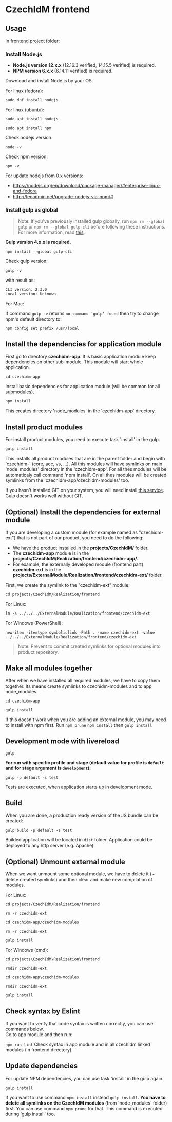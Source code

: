 # CzechIdM frontend

## Usage

In frontend project folder:

### Install Node.js

* **Node.js version 12.x.x** (12.16.3 verified, 14.15.5 verified) is required.
* **NPM version 6.x.x**  (6.14.11 verified) is required.

Download and install Node.js by your OS.

For linux (fedora):

`sudo dnf install nodejs`

For linux (ubuntu):

`sudo apt install nodejs`

`sudo apt install npm`

Check nodejs version:

`node -v`

Check npm version:

`npm -v`

For update nodejs from 0.x versions:
* https://nodejs.org/en/download/package-manager/#enterprise-linux-and-fedora
* http://tecadmin.net/upgrade-nodejs-via-npm/#

### Install gulp as global

> Note: If you've previously installed gulp globally, run `npm rm --global gulp` or `npm rm --global gulp-cli` before following these instructions. For more information, read [this](https://gulpjs.com/docs/en/getting-started/quick-start/).

**Gulp version 4.x.x is required.**

`npm install --global gulp-cli`

Check gulp version:

`gulp -v`

with result as:
```
CLI version: 2.3.0
Local version: Unknown
```

For Mac:

If command `gulp -v` returns ``no command ‘gulp’ found`` then try to change npm's default directory to:

`npm config set prefix /usr/local`


## Install the dependencies for application module

First go to directory **czechidm-app**. It is basic application module keep dependencies on other sub-module.
This module will start whole application.

`cd czechidm-app`

Install basic dependencies for application module (will be common for all submodules).

`npm install`

This creates directory 'node_modules' in the 'czechidm-app' directory.

## Install product modules

For install product modules, you need to execute task 'install' in the gulp.

`gulp install`

This installs all product modules that are in the parent folder and begin with 'czechidm-' (core, acc, vs, ...).
All this modules will have symlinks on main 'node_modules' directory in the 'czechidm-app'. For all thes modules will be automaticaly call command 'npm install'.
On all thes modules will be created symlinks from the 'czechidm-app/czechidm-modules' too.

If you hasn't installed GIT on your system, you will need install [this service](https://git-scm.com/downloads). Gulp doesn't works well without GIT.

## (Optional) Install the dependencies for **external** module
If you are developing a custom module (for example named as "czechidm-ext") that is not part of our product, you need to do the following:

* We have the product installed in the **projects/CzechIdM/** folder.
* The **czechidm-app** module is in the **projects/CzechIdM/Realization/frontend/czechidm-app/**.
* For example, the externally developed module (frontend part) **czechidm-ext** is in the **projects/ExternalModule/Realization/frontend/czechidm-ext/** folder.

First, we create the symlink to the "czechidm-ext" module:

`cd projects/CzechIdM/Realization/frontend`

For Linux:

`ln -s ../../../ExternalModule/Realization/frontend/czechidm-ext`

For Windows (PowerShell):

`new-item -itemtype symboliclink -Path . -name czechidm-ext -value ../../../ExternalModule/Realization/frontend/czechidm-ext`

> Note: Prevent to commit created symlinks for optional modules into product repository.


## Make all modules together
After when we have installed all required modules, we have to copy them together. Its means create symlinks to czechidm-modules and to app node_modules.

`cd czechidm-app`

`gulp install`

If this doesn't work when you are adding an external module, you may need to install with npm first.
Run 
`npm prune`
`npm install`
then
`gulp install`

## Development mode with livereload

`gulp`

__For run with specific profile and stage (default value for profile is `default`  and for stage argument is `development`):__

`gulp -p default -s test`

Tests are executed, when application starts up in development mode.

## Build

When you are done, a production ready version of the JS bundle can be created:

`gulp build -p default -s test`

Builded application will be located in `dist` folder. Application could be deployed to any http server (e.g. Apache).

## (Optional) Unmount **external** module
When we want unmount some optional module, we have to delete it (~ delete created symlinks) and then clear and make new compilation of modules.


For Linux:

`cd projects/CzechIdM/Realization/frontend`

`rm -r czechidm-ext`

`cd czechidm-app/czechidm-modules`

`rm -r czechidm-ext`

`gulp install`

For Windows (cmd):

`cd projects\CzechIdM\Realization\frontend`

`rmdir czechidm-ext`

`cd czechidm-app\czechidm-modules`

`rmdir czechidm-ext`

`gulp install`

## Check syntax by Eslint

If you want to verify that code syntax is written correctly, you can use commands below.  
Go to app module and then run:

`npm run lint`   Check syntax in app module and in all czechidm linked modules (in frontend directory).

## Update dependencies

For update NPM dependencies, you can use task 'install' in the gulp again.

`gulp install`

If you want to use command `npm install` instead `gulp install`. **You have to delete all symlinks on the CzechIdM modules** (from 'node_modules' folder) first. You can use command `npm prune` for that. This command is executed during 'gulp install' too.
